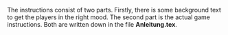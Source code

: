 The instructions consist of two parts. Firstly, there is some background text to get the players in the right mood. The second part is the actual game instructions. Both are written down in the file **Anleitung.tex**.